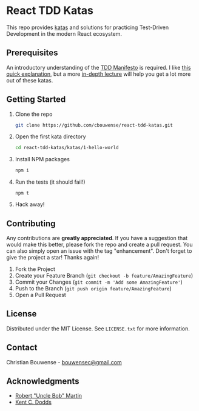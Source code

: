 # React TDD Katas

This repo provides [katas](https://medium.com/hackernoon/what-are-code-katas-and-why-should-we-care-2e3f1b7e111c) and solutions for practicing Test-Driven Development in the modern React ecosystem.

## Prerequisites

An introductory understanding of the [TDD Manifesto](https://tddmanifesto.com/) is required. I like [this quick explanation](https://youtu.be/u6QfIXgjwGQ), but a more [in-depth lecture](https://youtu.be/58jGpV2Cg50?t=1300) will help you get a lot more out of these katas.

## Getting Started

1. Clone the repo
   ```sh
   git clone https://github.com/cbouwense/react-tdd-katas.git
   ```
2. Open the first kata directory
   ```sh
   cd react-tdd-katas/katas/1-hello-world
   ```
3. Install NPM packages
   ```sh
   npm i
   ```
4. Run the tests (it should fail!)
   ```
   npm t
   ```
5. Hack away!

<!-- CONTRIBUTING -->
## Contributing

Any contributions are **greatly appreciated**. If you have a suggestion that would make this better, please fork the repo and create a pull request. You can also simply open an issue with the tag "enhancement".
Don't forget to give the project a star! Thanks again!

1. Fork the Project
2. Create your Feature Branch (`git checkout -b feature/AmazingFeature`)
3. Commit your Changes (`git commit -m 'Add some AmazingFeature'`)
4. Push to the Branch (`git push origin feature/AmazingFeature`)
5. Open a Pull Request

<!-- LICENSE -->
## License

Distributed under the MIT License. See `LICENSE.txt` for more information.

<!-- CONTACT -->
## Contact

Christian Bouwense - bouwensec@gmail.com

<!-- ACKNOWLEDGMENTS -->
## Acknowledgments

* [Robert "Uncle Bob" Martin](https://cleancoders.com/)
* [Kent C. Dodds](https://kentcdodds.com/)
